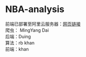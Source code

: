 # NBA-analysis
前端已部署至阿里云服务器：[网页链接](http://khany.top:9528/)  
爬虫： MingYang Dai  
后端：Duing  
算法：rb  khan  
前端：khan  
